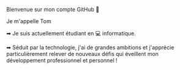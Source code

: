 Bienvenue sur mon compte GitHub 👋

Je m'appelle Tom

➡ Je suis actuellement étudiant en 💻 informatique.

➡ Séduit par la technologie, j'ai de grandes ambitions et j'apprécie particulièrement relever de nouveaux défis qui éveillent mon développement professionnel et personnel !
